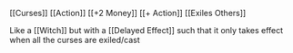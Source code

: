 [[Curses]]
[[Action]]
[[+2 Money]]
[[+ Action]]
[[Exiles Others]]


Like a [[Witch]] but with a [[Delayed Effect]] such that it only takes effect when all the curses are exiled/cast
